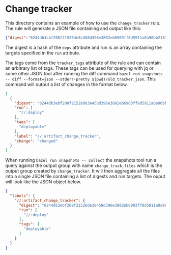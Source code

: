 # Change tracker
This directory contains an example of how to use the `change_tracker` rule.
The rule will generate a JSON file containing and output like this:
```json
{"digest":"6244db3ebf208f21526de3e458d396e3802eb6903ff8d5911a0a90bb21837a2c","run":["//:deploy"],"tags":["deployable"]}
```

The digest is a hash of the `deps` attribute and run is an array containing the targets
specified in the `run` atribute.

The tags come from the `tracker_tags` attribute of the rule and can contain an arbitrary list of tags. These tags can be used for querying with jq or some
other JSON tool after running the diff command `bazel run snapshots -- diff --format=json --stderr-pretty $(pwd)/old_tracker.json`.
This command will output a list of changes in the format below.
```json
[
  {
    "digest": "6244db3ebf208f21526de3e458d396e3802eb6903ff8d5911a0a90bb21837a2c",
    "run": [
      "//:deploy"
    ],
    "tags": [
      "deployable"
    ],
    "label": "//:artifact_change_tracker",
    "change": "changed"
  }
]
```

When running `bazel run snapshots -- collect` the snapshots tool run a query against the output group with
name `change_track_files` which is the output group created by `change_tracker`. It will then aggregate all
the files into a single JSON file containing a list of digests and run targets. The ouput will look like the JSON object below.

```json
{
  "labels": {
    "//:artifact_change_tracker": {
      "digest": "6244db3ebf208f21526de3e458d396e3802eb6903ff8d5911a0a90bb21837a2c",
      "run": [
        "//:deploy"
      ],
      "tags": [
        "deployable"
      ]
    }
  }
}
```

